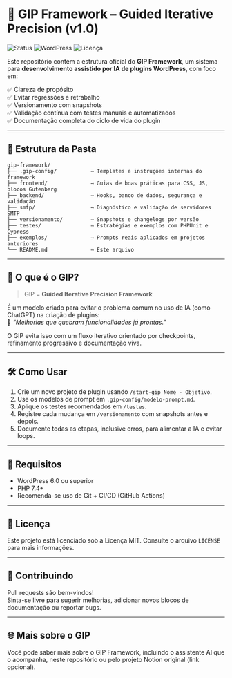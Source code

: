 # 🚀 GIP Framework – Guided Iterative Precision (v1.0)

![Status](https://img.shields.io/badge/status-ativo-green?style=flat-square)
![WordPress](https://img.shields.io/badge/WordPress-6.7%2B-blue?style=flat-square)
![Licença](https://img.shields.io/badge/licença-MIT-lightgrey?style=flat-square)

Este repositório contém a estrutura oficial do **GIP Framework**, um sistema para **desenvolvimento assistido por IA de plugins WordPress**, com foco em:

✅ Clareza de propósito  
✅ Evitar regressões e retrabalho  
✅ Versionamento com snapshots  
✅ Validação contínua com testes manuais e automatizados  
✅ Documentação completa do ciclo de vida do plugin  

---

## 📁 Estrutura da Pasta

```
gip-framework/
├── .gip-config/           → Templates e instruções internas do framework
├── frontend/              → Guias de boas práticas para CSS, JS, blocos Gutenberg
├── backend/               → Hooks, banco de dados, segurança e validação
├── smtp/                  → Diagnóstico e validação de servidores SMTP
├── versionamento/         → Snapshots e changelogs por versão
├── testes/                → Estratégias e exemplos com PHPUnit e Cypress
├── exemplos/              → Prompts reais aplicados em projetos anteriores
└── README.md              → Este arquivo
```

---

## 🧠 O que é o GIP?

> GIP = **Guided Iterative Precision Framework**

É um modelo criado para evitar o problema comum no uso de IA (como ChatGPT) na criação de plugins:  
📛 *"Melhorias que quebram funcionalidades já prontas."*

O GIP evita isso com um fluxo iterativo orientado por checkpoints, refinamento progressivo e documentação viva.

---

## 🛠️ Como Usar

1. Crie um novo projeto de plugin usando `/start-gip Nome - Objetivo`.
2. Use os modelos de prompt em `.gip-config/modelo-prompt.md`.
3. Aplique os testes recomendados em `/testes`.
4. Registre cada mudança em `/versionamento` com snapshots antes e depois.
5. Documente todas as etapas, inclusive erros, para alimentar a IA e evitar loops.

---

## 📌 Requisitos

- WordPress 6.0 ou superior
- PHP 7.4+
- Recomenda-se uso de Git + CI/CD (GitHub Actions)

---

## 🔖 Licença

Este projeto está licenciado sob a Licença MIT. Consulte o arquivo `LICENSE` para mais informações.

---

## 🤝 Contribuindo

Pull requests são bem-vindos!  
Sinta-se livre para sugerir melhorias, adicionar novos blocos de documentação ou reportar bugs.

---

## 🌐 Mais sobre o GIP

Você pode saber mais sobre o GIP Framework, incluindo o assistente AI que o acompanha, neste repositório ou pelo projeto Notion original (link opcional).